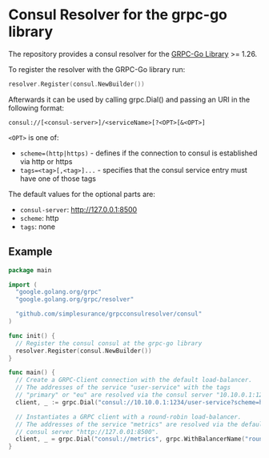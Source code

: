 # Consul Resolver for the grpc-go library

The repository provides a consul resolver for the
[GRPC-Go Library](https://github.com/grpc/grpc-go) >= 1.26.

To register the resolver with the GRPC-Go library run:

```go
resolver.Register(consul.NewBuilder())
```

Afterwards it can be used by calling grpc.Dial() and passing an URI in the
following format:

```
consul://[<consul-server>]/<serviceName>[?<OPT>[&<OPT>]
```

`<OPT>` is one of:

- `scheme=(http|https)` -   defines if the connection to consul is
                            established via http or https
- `tags=<tag>[,<tag>]...` - specifies that the consul service entry must have
                            one of those tags

The default values for the optional parts are:

- `consul-server`: http://127.0.0.1:8500
- `scheme`:        http
- `tags`: none

## Example

```go
package main

import (
  "google.golang.org/grpc"
  "google.golang.org/grpc/resolver"

  "github.com/simplesurance/grpcconsulresolver/consul"
)

func init() {
  // Register the consul consul at the grpc-go library
  resolver.Register(consul.NewBuilder())
}

func main() {
  // Create a GRPC-Client connection with the default load-balancer.
  // The addresses of the service "user-service" with the tags
  // "primary" or "eu" are resolved via the consul server "10.10.0.1:1234".
  client, _ := grpc.Dial("consul://10.10.0.1:1234/user-service?scheme=https&tags=primary,eu")

  // Instantiates a GRPC client with a round-robin load-balancer.
  // The addresses of the service "metrics" are resolved via the default
  // consul server "http://127.0.01:8500".
  client, _ = grpc.Dial("consul://metrics", grpc.WithBalancerName("round_robin"))
}
```
